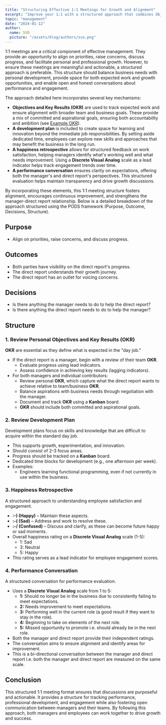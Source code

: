 ```yaml
---
title: "Structuring Effective 1:1 Meetings for Growth and Alignment"
excerpt: "Improve your 1:1 with a structured approach that combines Objectives and Key Results, personal development plans, happiness retrospectives, and transparent performance discussions-driving alignment, growth, and stronger communication."
topic: "management"
date: "2024-01-12"
author:
  name: SVO
  picture: "/assets/blog/authors/svo.png"
---
```


1:1 meetings are a critical component of effective management. They provide an opportunity to align on priorities, raise concerns, discuss progress, and facilitate personal and professional growth. However, to ensure these meetings are meaningful and actionable, a structured approach is preferable. This structure should balance business needs with personal development, provide space for both expected work and growth opportunities, and enable open and honest conversations about performance and engagement.

The approach detailed here incorporates several key mechanisms:

- **Objectives and Key Results (OKR)** are used to track expected work and ensure alignment with broader team and business goals. These provide a mix of committed and aspirational goals, ensuring both accountability and ambition (see [Example OKR](engineering-manager-first-90-day-okr)).
- **A development plan** is included to create space for learning and innovation beyond the immediate job responsibilities. By setting aside dedicated time, employees can explore new skills and approaches that may benefit the business in the long run.
- **A happiness retrospective** allows for structured feedback on work satisfaction, helping managers identify what's working well and what needs improvement. Using a **Discrete Visual Analog** scale as a lead indicator helps track engagement trends over time.
- **A performance conversation** ensures clarity on expectations, offering both the manager's and direct report's perspectives. This structured evaluation helps maintain transparency and drive growth discussions.

By incorporating these elements, this 1:1 meeting structure fosters alignment, encourages continuous improvement, and strengthens the manager-direct report relationship. Below is a detailed breakdown of the approach structured using the PODS framework (Purpose, Outcome, Decisions, Structure).

## Purpose

- Align on priorities, raise concerns, and discuss progress.

## Outcomes

- Both parties have visibility on the direct report's progress.
- The direct report understands their growth journey.
- The direct report has an outlet for voicing concerns.

## Decisions

- Is there anything the manager needs to do to help the direct report?
- Is there anything the direct report needs to do to help the manager?

## Structure

### 1. Review Personal Objectives and Key Results (OKR)

**OKR** are essential as they define what is expected in the "day job."

- If the direct report is a manager, begin with a review of their team **OKR**.
  - Evaluate progress using lead indicators.
  - Assess confidence in achieving key results (lagging indicators).
- For both managers and individual contributors:
  - Review personal **OKR**, which capture what the direct report wants to achieve relative to team/business **OKR**.
  - Balance aspirations with business needs through negotiation with the manager.
  - Document and track **OKR** using a **Kanban** board.
  - **OKR** should include both committed and aspirational goals.

### 2. Review Development Plan

Development plans focus on skills and knowledge that are difficult to acquire within the standard day job.

- This supports growth, experimentation, and innovation.
- Should consist of 2-3 focus areas.
- Progress should be tracked on a **Kanban** board.
- Dedicated time blocks for development (e.g., one afternoon per week).
- Examples:
  - Engineers learning functional programming, even if not currently in use within the business.

### 3. Happiness Retrospective

A structured approach to understanding employee satisfaction and engagement.

- **:-) (Happy)** – Maintain these aspects.
- **:-( (Sad)** – Address and work to resolve these.
- **:-/ (Confused)** – Discuss and clarify, as these can become future happy or sad moments.
- Overall happiness rating on a **Discrete Visual Analog** scale (1-5):
  - 1: Sad
  - 3: Neutral
  - 5: Happy
- This rating serves as a lead indicator for employee engagement scores.

### 4. Performance Conversation

A structured conversation for performance evaluation.

- Uses a **Discrete Visual Analog** scale from 1 to 5:
  - **1:** Should no longer be in the business due to consistently failing to meet expectations.
  - **2:** Needs improvement to meet expectations.
  - **3:** Performing well in the current role (a good result if they want to stay in the role).
  - **4:** Beginning to take on elements of the next role.
  - **5:** Missed opportunity to promote i.e. should already be in the next role.
- Both the manager and direct report provide their independent ratings.
- The conversation aims to ensure alignment and identify areas for improvement.
- This is a bi-directional conversation between the manager and direct report i.e. both the manager and direct report are measured on the same scale.

## Conclusion

This structured 1:1 meeting format ensures that discussions are purposeful and actionable. It provides a structure for tracking performance, professional development, and engagement while also fostering open communication between managers and their teams. By following this approach, both managers and employees can work together to drive growth and success.
